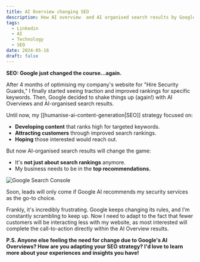 ```yaml
---
title: AI Overview changing SEO
description: How AI overview  and AI organised search results by Google changes the SEO dynamics for Businesses
tags:
  - Linkedin
  - AI
  - Technology
  - SEO
date: 2024-05-16
draft: false
---
```


**SEO: Google just changed the course...again.**

After 4 months of optimising my company's website for "Hire Security Guards," I finally started seeing traction and improved rankings for specific keywords. Then, Google decided to shake things up (again!) with AI Overviews and AI-organised search results.

Until now, my [[humanise-ai-content-generation|SEO]] strategy focused on:
- **Developing content** that ranks high for targeted keywords.
- **Attracting customers** through improved search rankings.
- **Hoping** those interested would reach out.

But now AI-organised search results will change the game:
- It's **not just about search rankings** anymore.
- My business needs to be in the **top recommendations.**

![Google Search Console](https://i.imgur.com/KQgp28C.jpeg)

  
Soon, leads will only come if Google AI recommends my security services as the go-to choice.

Frankly, it's incredibly frustrating. Google keeps changing its rules, and I'm constantly scrambling to keep up. Now I need to adapt to the fact that fewer customers will be interacting less with my website, as most interested will complete the call-to-action directly within the AI Overview results.

**P.S. Anyone else feeling the need for change due to Google's AI Overviews? How are you adapting your SEO strategy? I'd love to learn more about your experiences and insights you have!**